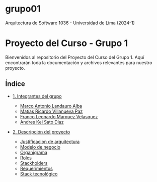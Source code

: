 # grupo01
Arquitectura de Software 1036 - Universidad de Lima (2024-1)

<!-- # [Descripción del proyecto](proyecto/descripcion.md) -->

# Proyecto del Curso - Grupo 1

Bienvenidos al repositorio del Proyecto del Curso del Grupo 1. Aquí encontrarán toda la documentación y archivos relevantes para nuestro proyecto.

## Índice

- [1. Integrantes del grupo](/s011-proyecto/01.%20integrantes/integrantes.md)

  - [Marco Antonio Landauro Alba](/s011-proyecto/01.%20integrantes/landauro/landauro.md)
  - [Matías Ricardo Villanueva Paz](/s011-proyecto/01.%20integrantes/villanueva/villanueva.md)
  - [Franco Leonardo Marquez Velasquez](/s011-proyecto/01.%20integrantes/marquez/marquez.md)
  - [Andres Kei Sato Diaz](/s011-proyecto/01.%20integrantes/sato/sato.md)

- [2. Descripción del proyecto](/proyecto/descripcion.md)

    - [Justificacion de arquitectura](/proyecto/arquitectura.md)
    - [Modelo de negocio](/proyecto/modeloNegocio.md)
    - [Organigrama](/proyecto/organigrama.md)
    - [Roles](/proyecto/roles.md)
    - [Stackholders](/proyecto/stakeholders.md)
    - [Requerimientos](/proyecto/requerimientos.md)
    - [Stack tecnológico](/proyecto/stackTecnologico.md)
    
    
